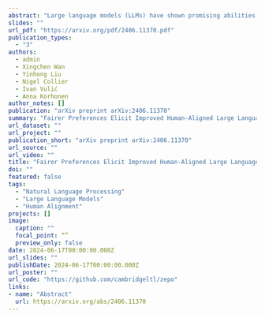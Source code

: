 ```yaml
---
abstract: "Large language models (LLMs) have shown promising abilities as cost-effective and reference-free evaluators for assessing language generation quality. In particular, pairwise LLM evaluators, which compare two generated texts and determine the preferred one, have been employed in a wide range of applications. However, LLMs exhibit preference biases and worrying sensitivity to prompt designs. In this work, we first reveal that the predictive preference of LLMs can be highly brittle and skewed, even with semantically equivalent instructions. We find that fairer predictive preferences from LLMs consistently lead to judgments that are better aligned with humans. Motivated by this phenomenon, we propose an automatic Zero-shot Evaluation-oriented Prompt Optimization framework, ZEPO, which aims to produce fairer preference decisions and improve the alignment of LLM evaluators with human judgments. To this end, we propose a zero-shot learning objective based on the preference decision fairness. ZEPO demonstrates substantial performance improvements over state-of-the-art LLM evaluators, without requiring labeled data, on representative meta-evaluation benchmarks. Our findings underscore the critical correlation between preference fairness and human alignment, positioning ZEPO as an efficient prompt optimizer for bridging the gap between LLM evaluators and human judgments."
slides: ""
url_pdf: "https://arxiv.org/pdf/2406.11370.pdf"
publication_types:
  - "3"
authors:
  - admin
  - Xingchen Wan
  - Yinhong Liu
  - Nigel Collier
  - Ivan Vulić
  - Anna Korhonen
author_notes: []
publication: "arXiv preprint arXiv:2406.11370"
summary: "Fairer Preferences Elicit Improved Human-Aligned Large Language Model Judgments"
url_dataset: ""
url_project: ""
publication_short: "arXiv preprint arXiv:2406.11370"
url_source: ""
url_video: ""
title: "Fairer Preferences Elicit Improved Human-Aligned Large Language Model Judgments"
doi: ""
featured: false
tags: 
  - "Natural Language Processing"
  - "Large Language Models"
  - "Human Alignment"
projects: []
image:
  caption: ""
  focal_point: “”
  preview_only: false
date: 2024-06-17T00:00:00.000Z
url_slides: ""
publishDate: 2024-06-17T00:00:00.000Z
url_poster: ""
url_code: "https://github.com/cambridgeltl/zepo"
links:
- name: "Abstract"
  url: https://arxiv.org/abs/2406.11370
---
```

